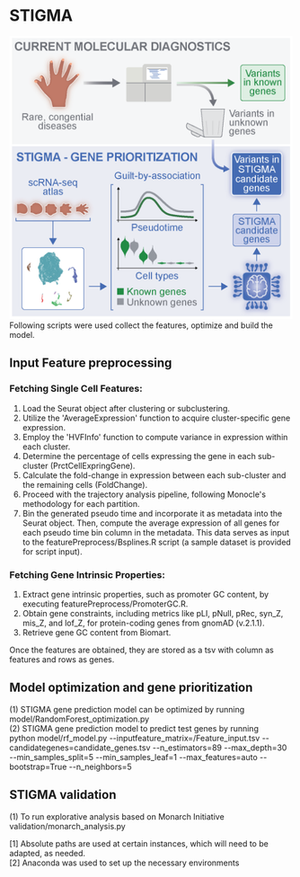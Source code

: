 # STIGMA

![alt text](https://github.com/SpielmannLab/STIGMA/blob/main/GraphicalAbstract.png?raw=true)
Following scripts were used collect the features, optimize and build the model. <br />

## Input Feature preprocessing<br />
### Fetching Single Cell Features: <br />

1.	Load the Seurat object after clustering or subclustering. <br />
2.	Utilize the 'AverageExpression' function to acquire cluster-specific gene expression. <br />
3.	Employ the 'HVFInfo' function to compute variance in expression within each cluster. <br />
4.	Determine the percentage of cells expressing the gene in each sub-cluster (PrctCellExpringGene). <br />
5.	Calculate the fold-change in expression between each sub-cluster and the remaining cells (FoldChange). <br />
6.	Proceed with the trajectory analysis pipeline, following Monocle's methodology for each partition. <br />
7.	Bin the generated pseudo time and incorporate it as metadata into the Seurat object. Then, compute the average expression of all genes for each pseudo time bin column in the metadata. This data serves as input to the featurePreprocess/Bsplines.R script (a sample dataset is provided for script input). <br />

### Fetching Gene Intrinsic Properties: <br />

1.	Extract gene intrinsic properties, such as promoter GC content, by executing featurePreprocess/PromoterGC.R. <br />
2.	Obtain gene constraints, including metrics like pLI, pNull, pRec, syn_Z, mis_Z, and lof_Z, for protein-coding genes from gnomAD (v.2.1.1). <br />
3.	Retrieve gene GC content from Biomart. <br />

Once the features are obtained, they are stored as a tsv with column as features and rows as genes. <br />


## Model optimization and gene prioritization<br />
(1) STIGMA gene prediction model can be optimized by running model/RandomForest_optimization.py <br />
(2) STIGMA gene prediction model to predict test genes by running <br />
python model/rf_model.py --inputfeature_matrix=/Feature_input.tsv --candidategenes=candidate_genes.tsv --n_estimators=89 --max_depth=30 --min_samples_split=5 --min_samples_leaf=1 --max_features=auto --bootstrap=True --n_neighbors=5 <br />

## STIGMA validation <br />
(1) To run explorative analysis based on Monarch Initiative validation/monarch_analysis.py <br />


[1] Absolute paths are used at certain instances, which will need to be adapted, as needed. <br />
[2] Anaconda was used to set up the necessary environments <br />
